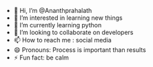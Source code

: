 - 👋 Hi, I’m @Ananthprahalath
- 👀 I’m interested in learning new things
- 🌱 I’m currently learning python
- 💞️ I’m looking to collaborate on developers
- 📫 How to reach me : social media
- 😄 Pronouns: Process is important than results
- ⚡ Fun fact: be calm
<!---
Ananthprahalath/Ananthprahalath is a ✨ special ✨ repository because its `README.md` (this file) appears on your GitHub profile.
You can click the Preview link to take a look at your changes.
--->
